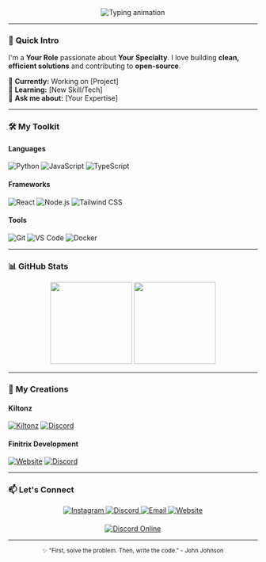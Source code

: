 <div align="center">
  <img src="https://readme-typing-svg.vercel.app?font=Fira+Code&size=26&duration=3000&pause=1000&color=58A6FF&center=true&width=500&lines=Hello+World!+👋;I'm+Your+Name;Your+Role" alt="Typing animation" />
</div>

---

### 🚀 **Quick Intro**  
I'm a **Your Role** passionate about **Your Specialty**. I love building **clean, efficient solutions** and contributing to **open-source**.  

🔭 **Currently:** Working on [Project]  
🌱 **Learning:** [New Skill/Tech]  
💬 **Ask me about:** [Your Expertise]  

---

### 🛠️ **My Toolkit**  

#### **Languages**  
![Python](https://img.shields.io/badge/-Python-3776AB?logo=python&logoColor=white)
![JavaScript](https://img.shields.io/badge/-JavaScript-F7DF1E?logo=javascript&logoColor=black)
![TypeScript](https://img.shields.io/badge/-TypeScript-3178C6?logo=typescript&logoColor=white)

#### **Frameworks**  
![React](https://img.shields.io/badge/-React-61DAFB?logo=react&logoColor=black)
![Node.js](https://img.shields.io/badge/-Node.js-339933?logo=node.js&logoColor=white)
![Tailwind CSS](https://img.shields.io/badge/-Tailwind%20CSS-06B6D4?logo=tailwind-css&logoColor=white)

#### **Tools**  
![Git](https://img.shields.io/badge/-Git-F05032?logo=git&logoColor=white)
![VS Code](https://img.shields.io/badge/-VS%20Code-007ACC?logo=visual-studio-code&logoColor=white)
![Docker](https://img.shields.io/badge/-Docker-2496ED?logo=docker&logoColor=white)

---

### 📊 **GitHub Stats**  
<div align="center">
  <img height="165" src="https://github-readme-stats.vercel.app/api?username=yourusername&show_icons=true&theme=default&hide_border=true" />
  <img height="165" src="https://github-readme-stats.vercel.app/api/top-langs/?username=yourusername&layout=compact&theme=default&hide_border=true" />
</div>

---

### 🎨 **My Creations**

#### Kiltonz
[![Kiltonz](https://img.shields.io/badge/View_Kiltonz-9146FF?style=for-the-badge&logo=twitch&logoColor=white)](https://yourlink.com)
[![Discord](https://img.shields.io/badge/Join_Discord-5865F2?style=for-the-badge&logo=discord&logoColor=white)](https://discord.gg/yourlink)

#### Finitrix Development
[![Website](https://img.shields.io/badge/Visit_Website-FF7139?style=for-the-badge&logo=firefox&logoColor=white)](https://yourwebsite.com)
[![Discord](https://img.shields.io/badge/Join_Discord-5865F2?style=for-the-badge&logo=discord&logoColor=white)](https://discord.gg/yourlink)

---

### 📫 **Let's Connect**

<div align="center">
  <a href="https://instagram.com/yourprofile">
    <img src="https://img.shields.io/badge/Instagram-E4405F?style=for-the-badge&logo=instagram&logoColor=white" alt="Instagram" />
  </a>
  <a href="https://discord.gg/yourlink">
    <img src="https://img.shields.io/badge/Discord-5865F2?style=for-the-badge&logo=discord&logoColor=white" alt="Discord" />
  </a>
  <a href="mailto:youremail@example.com">
    <img src="https://img.shields.io/badge/Email-D14836?style=for-the-badge&logo=gmail&logoColor=white" alt="Email" />
  </a>
  <a href="https://yourwebsite.com">
    <img src="https://img.shields.io/badge/Website-FF7139?style=for-the-badge&logo=firefox&logoColor=white" alt="Website" />
  </a>
</div>

<div align="center" style="margin-top:20px">
  <a href="https://discord.gg/yourlink">
    <img src="https://dcbadge.vercel.app/api/server/yourserverid?style=flat" alt="Discord Online" />
  </a>
</div>

---

<div align="center">
  <sub>✨ "First, solve the problem. Then, write the code." - John Johnson</sub>
</div>
